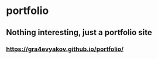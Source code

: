 # portfolio
## Nothing interesting, just a portfolio site
### https://gra4evyakov.github.io/portfolio/
